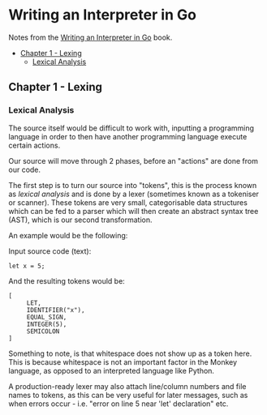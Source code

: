 # Writing an Interpreter in Go

Notes from the [Writing an Interpreter in Go](https://interpreterbook.com) book.


* [Chapter 1 - Lexing](#chapter-1---lexing)
  * [Lexical Analysis](#lexical-analysis)

## Chapter 1 - Lexing

### Lexical Analysis

The source itself would be difficult to work with, inputting a programming language in order to then
have another programming language execute certain actions.

Our source will move through 2 phases, before an "actions" are done from our code.

The first step is to turn our source into "tokens", this is the process known as *lexical analysis* and is done by
a lexer (sometimes known as a tokeniser or scanner). These tokens are very small, categorisable data structures which can be 
fed to a parser which will then create an abstract syntax tree (AST), which is our second transformation.


An example would be the following:

Input source code (text):

```
let x = 5;
```

And the resulting tokens would be:

```
[
     LET,
     IDENTIFIER("x"),
     EQUAL_SIGN,
     INTEGER(5),
     SEMICOLON
]
```

Something to note, is that whitespace does not show up as a token here. This is because whitespace is not an important
factor in the Monkey language, as opposed to an interpreted language like Python.

A production-ready lexer may also attach line/column numbers and file names to tokens, as this can be very useful for later messages,
such as when errors occur - i.e. "error on line 5 near 'let' declaration" etc.

